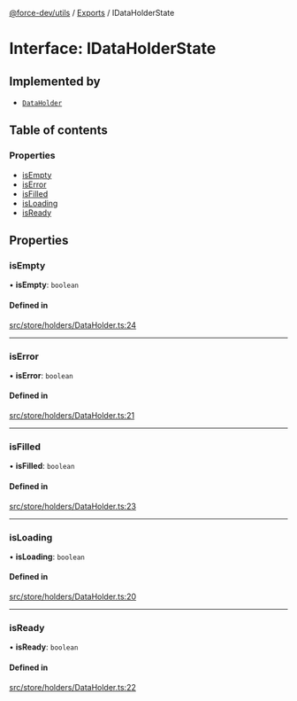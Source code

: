 [@force-dev/utils](../README.md) / [Exports](../modules.md) / IDataHolderState

# Interface: IDataHolderState

## Implemented by

- [`DataHolder`](../classes/DataHolder.md)

## Table of contents

### Properties

- [isEmpty](IDataHolderState.md#isempty)
- [isError](IDataHolderState.md#iserror)
- [isFilled](IDataHolderState.md#isfilled)
- [isLoading](IDataHolderState.md#isloading)
- [isReady](IDataHolderState.md#isready)

## Properties

### isEmpty

• **isEmpty**: `boolean`

#### Defined in

[src/store/holders/DataHolder.ts:24](https://github.com/epifanovmd/utils/blob/78a5c89/src/store/holders/DataHolder.ts#L24)

___

### isError

• **isError**: `boolean`

#### Defined in

[src/store/holders/DataHolder.ts:21](https://github.com/epifanovmd/utils/blob/78a5c89/src/store/holders/DataHolder.ts#L21)

___

### isFilled

• **isFilled**: `boolean`

#### Defined in

[src/store/holders/DataHolder.ts:23](https://github.com/epifanovmd/utils/blob/78a5c89/src/store/holders/DataHolder.ts#L23)

___

### isLoading

• **isLoading**: `boolean`

#### Defined in

[src/store/holders/DataHolder.ts:20](https://github.com/epifanovmd/utils/blob/78a5c89/src/store/holders/DataHolder.ts#L20)

___

### isReady

• **isReady**: `boolean`

#### Defined in

[src/store/holders/DataHolder.ts:22](https://github.com/epifanovmd/utils/blob/78a5c89/src/store/holders/DataHolder.ts#L22)
